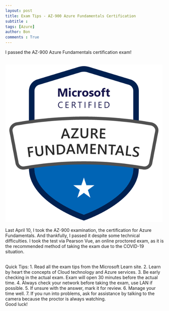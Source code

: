 ```yaml
---
layout: post
title: Exam Tips - AZ-900 Azure Fundamentals Certification
subtitle :
tags: [Azure]
author: Bon
comments : True
---
```


I passed the AZ-900 Azure Fundamentals certification exam!

<br>

<img src="/assets/img/azure-900.png" alt="AZ 900" style="width: 500px;">

<br>

Last April 10, I took the AZ-900 examination, the certification for Azure Fundamentals. And thankfully, I passed it despite some technical difficulties. I took the test via Pearson Vue, an online proctored exam, as it is the recommended method of taking the exam due to the COVID-19 situation. 

<br>
Quick Tips:
1. Read all the exam tips from the Microsoft Learn site.
2. Learn by heart the concepts of Cloud technology and Azure services.
3. Be early checking in the actual exam. Exam will open 30 minutes before the actual time.
4. Always check your network before taking the exam, use LAN if possible.
5. If unsure with the answer, mark it for review.
6. Manage your time well.
7. If you run into problems, ask for assistance by talking to the camera because the proctor is always watching.

<br>
Good luck!
<br>






